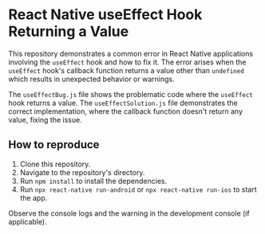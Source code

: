 # React Native useEffect Hook Returning a Value

This repository demonstrates a common error in React Native applications involving the `useEffect` hook and how to fix it.  The error arises when the `useEffect` hook's callback function returns a value other than `undefined` which results in unexpected behavior or warnings.

The `useEffectBug.js` file shows the problematic code where the `useEffect` hook returns a value. The `useEffectSolution.js` file demonstrates the correct implementation, where the callback function doesn't return any value, fixing the issue.

## How to reproduce

1. Clone this repository.
2. Navigate to the repository's directory.
3. Run `npm install` to install the dependencies.
4. Run `npx react-native run-android` or `npx react-native run-ios` to start the app.

Observe the console logs and the warning in the development console (if applicable).